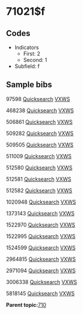 # 71021$f

## Codes

-   Indicators
    -   First: 2
    -   Second: 1
-   Subfield: f

## Sample bibs

97598 [Quicksearch](https://search.library.yale.edu/catalog/97598) [VXWS](http://prodorbis.library.yale.edu:7014/vxws/GetHoldingsService?bibId=97598)

468238 [Quicksearch](https://search.library.yale.edu/catalog/468238) [VXWS](http://prodorbis.library.yale.edu:7014/vxws/GetHoldingsService?bibId=468238)

506861 [Quicksearch](https://search.library.yale.edu/catalog/506861) [VXWS](http://prodorbis.library.yale.edu:7014/vxws/GetHoldingsService?bibId=506861)

509282 [Quicksearch](https://search.library.yale.edu/catalog/509282) [VXWS](http://prodorbis.library.yale.edu:7014/vxws/GetHoldingsService?bibId=509282)

509505 [Quicksearch](https://search.library.yale.edu/catalog/509505) [VXWS](http://prodorbis.library.yale.edu:7014/vxws/GetHoldingsService?bibId=509505)

511009 [Quicksearch](https://search.library.yale.edu/catalog/511009) [VXWS](http://prodorbis.library.yale.edu:7014/vxws/GetHoldingsService?bibId=511009)

512580 [Quicksearch](https://search.library.yale.edu/catalog/512580) [VXWS](http://prodorbis.library.yale.edu:7014/vxws/GetHoldingsService?bibId=512580)

512581 [Quicksearch](https://search.library.yale.edu/catalog/512581) [VXWS](http://prodorbis.library.yale.edu:7014/vxws/GetHoldingsService?bibId=512581)

512582 [Quicksearch](https://search.library.yale.edu/catalog/512582) [VXWS](http://prodorbis.library.yale.edu:7014/vxws/GetHoldingsService?bibId=512582)

1020948 [Quicksearch](https://search.library.yale.edu/catalog/1020948) [VXWS](http://prodorbis.library.yale.edu:7014/vxws/GetHoldingsService?bibId=1020948)

1373143 [Quicksearch](https://search.library.yale.edu/catalog/1373143) [VXWS](http://prodorbis.library.yale.edu:7014/vxws/GetHoldingsService?bibId=1373143)

1522970 [Quicksearch](https://search.library.yale.edu/catalog/1522970) [VXWS](http://prodorbis.library.yale.edu:7014/vxws/GetHoldingsService?bibId=1522970)

1522995 [Quicksearch](https://search.library.yale.edu/catalog/1522995) [VXWS](http://prodorbis.library.yale.edu:7014/vxws/GetHoldingsService?bibId=1522995)

1524599 [Quicksearch](https://search.library.yale.edu/catalog/1524599) [VXWS](http://prodorbis.library.yale.edu:7014/vxws/GetHoldingsService?bibId=1524599)

2964815 [Quicksearch](https://search.library.yale.edu/catalog/2964815) [VXWS](http://prodorbis.library.yale.edu:7014/vxws/GetHoldingsService?bibId=2964815)

2971094 [Quicksearch](https://search.library.yale.edu/catalog/2971094) [VXWS](http://prodorbis.library.yale.edu:7014/vxws/GetHoldingsService?bibId=2971094)

3006338 [Quicksearch](https://search.library.yale.edu/catalog/3006338) [VXWS](http://prodorbis.library.yale.edu:7014/vxws/GetHoldingsService?bibId=3006338)

5818145 [Quicksearch](https://search.library.yale.edu/catalog/5818145) [VXWS](http://prodorbis.library.yale.edu:7014/vxws/GetHoldingsService?bibId=5818145)

**Parent topic:**[710](../../tags/710/710.md)

